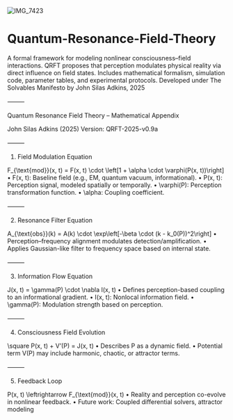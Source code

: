 ![IMG_7423](https://github.com/user-attachments/assets/b63505dc-c5d6-4516-95d7-043abcfb1490)
# Quantum-Resonance-Field-Theory
A formal framework for modeling nonlinear consciousness–field interactions. QRFT proposes that perception modulates physical reality via direct influence on field states. Includes mathematical formalism, simulation code, parameter tables, and experimental protocols. Developed under The Solvables Manifesto by John Silas Adkins, 2025

⸻

Quantum Resonance Field Theory – Mathematical Appendix



John Silas Adkins (2025)
Version: QRFT-2025-v0.9a

⸻

1. Field Modulation Equation

F_{\text{mod}}(x, t) = F(x, t) \cdot \left[1 + \alpha \cdot \varphi(P(x, t))\right]
	•	F(x, t): Baseline field (e.g., EM, quantum vacuum, informational).
	•	P(x, t): Perception signal, modeled spatially or temporally.
	•	\varphi(P): Perception transformation function.
	•	\alpha: Coupling coefficient.

⸻

2. Resonance Filter Equation

A_{\text{obs}}(k) = A(k) \cdot \exp\left[-\beta \cdot (k - k_0(P))^2\right]
	•	Perception–frequency alignment modulates detection/amplification.
	•	Applies Gaussian-like filter to frequency space based on internal state.

⸻

3. Information Flow Equation

J(x, t) = \gamma(P) \cdot \nabla I(x, t)
	•	Defines perception-based coupling to an informational gradient.
	•	I(x, t): Nonlocal information field.
	•	\gamma(P): Modulation strength based on perception.

⸻

4. Consciousness Field Evolution

\square P(x, t) + V’(P) = J(x, t)
	•	Describes P as a dynamic field.
	•	Potential term V(P) may include harmonic, chaotic, or attractor terms.

⸻

5. Feedback Loop

P(x, t) \leftrightarrow F_{\text{mod}}(x, t)
	•	Reality and perception co-evolve in nonlinear feedback.
	•	Future work: Coupled differential solvers, attractor modeling

